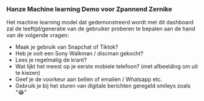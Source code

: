 ### Hanze Machine learning Demo voor Zpannend Zernike ###

Het machine learning model dat gedemonstreerd wordt met dit dashboard zal de leeftijd/generatie van de gebruiker proberen te bepalen 
aan de hand van de volgende vragen:
- Maak je gebruik van Snapchat of Tiktok?
- Heb je ooit een Sony Walkman / discman gekocht? 
- Lees je regelmatig de krant?
- Wat lijkt het meest op je eerste mobiele telefoon? (met afbeelding om uit te kiezen)
- Geef je de voorkeur aan bellen of emailen / Whatsapp etc.
- Gebruik je bij het sturen van digitale berichten geregeld smileys zoals "😂"